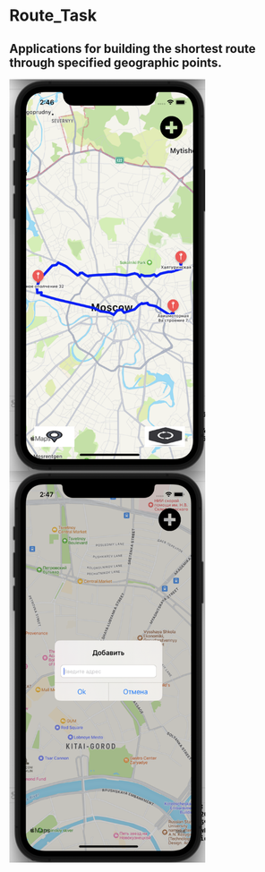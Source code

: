 # Route_Task
Applications for building the shortest route through specified geographic points.
--------------------------------------------------
<a href="url"><img src="https://github.com/micalman-bit/Route_Task/blob/main/screenshot/1.png?raw=true" align="left" height="700" width="350" ></a>
<a href="url"><img src="https://github.com/micalman-bit/Route_Task/blob/main/screenshot/2.png?raw=true" align="left" height="700" width="350" ></a>
